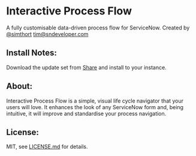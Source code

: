 # Interactive Process Flow
A fully customisable data-driven process flow for ServiceNow.
Created by [@simthort](https://twitter.com/@simthort) <tim@sndeveloper.com>

## Install Notes:
Download the update set from
 [Share](https://share.servicenow.com/app.do#/search-result?search_query=sndeveloper&startRow=NaN&sort_parameter=title)
 and install to your instance.

## About:
Interactive Process Flow is a simple, visual life cycle navigator that your users will love. It enhances the look of any ServiceNow form and, being intuitive, it will improve and standardise your process navigation.

## License:
MIT, see [LICENSE.md](https://github.com/sn-developer/interactive-process-flow/blob/master/LICENSE.md) for details.
